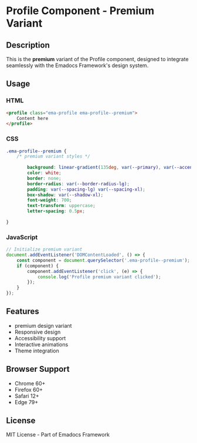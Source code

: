 # Profile Component - Premium Variant

## Description
This is the **premium** variant of the Profile component, designed to integrate seamlessly with the Emadocs Framework's design system.

## Usage

### HTML
```html
<profile class="ema-profile ema-profile--premium">
    Content here
</profile>
```

### CSS
```css
.ema-profile--premium {
    /* premium variant styles */
    
        background: linear-gradient(135deg, var(--primary), var(--accent));
        color: white;
        border: none;
        border-radius: var(--border-radius-lg);
        padding: var(--spacing-lg) var(--spacing-xl);
        box-shadow: var(--shadow-xl);
        font-weight: 700;
        text-transform: uppercase;
        letter-spacing: 0.5px;
    
}
```

### JavaScript
```javascript
// Initialize premium variant
document.addEventListener('DOMContentLoaded', () => {
    const component = document.querySelector('.ema-profile--premium');
    if (component) {
        component.addEventListener('click', (e) => {
            console.log('Profile premium variant clicked');
        });
    }
});
```

## Features
- premium design variant
- Responsive design
- Accessibility support
- Interactive animations
- Theme integration

## Browser Support
- Chrome 60+
- Firefox 60+
- Safari 12+
- Edge 79+

## License
MIT License - Part of Emadocs Framework
